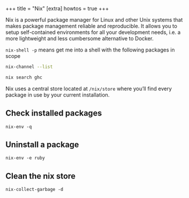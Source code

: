 +++
title = "Nix"
[extra]
howtos = true
+++

Nix is a powerful package manager for Linux and other Unix systems that makes package management reliable and reproducible. It allows you to setup self-contained environments for all your development needs, i.e. a more lightweight and less cumbersome alternative to Docker.

`nix-shell -p` means get me into a shell with the following packages in scope

```bash
nix-channel --list
```

```bash
nix search ghc
```

Nix uses a central store located at `/nix/store` where you’ll find every package in use by your current installation.

## Check installed packages

```
nix-env -q
```


## Uninstall a package

```
nix-env -e ruby
```

## Clean the nix store

```
nix-collect-garbage -d
```